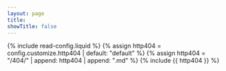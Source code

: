 ```yaml
---
layout: page
title:
showTitle: false
---
```


{% include read-config.liquid %}
{% assign http404 = config.customize.http404 | default: "default" %}
{% assign http404 = "/404/" | append: http404 | append: ".md" %}
{% include {{ http404 }} %}